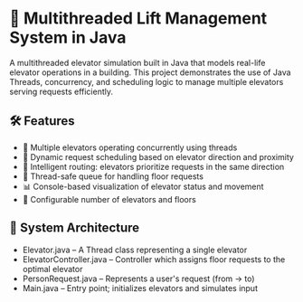 # 🚀 Multithreaded Lift Management System in Java

A multithreaded elevator simulation built in Java that models real-life elevator operations in a building. This project demonstrates the use of Java Threads, concurrency, and scheduling logic to manage multiple elevators serving requests efficiently.

## 🛠️ Features

- 🚪 Multiple elevators operating concurrently using threads
- 🎯 Dynamic request scheduling based on elevator direction and proximity
- 🔄 Intelligent routing: elevators prioritize requests in the same direction
- 🧵 Thread-safe queue for handling floor requests
- 📊 Console-based visualization of elevator status and movement
- 🔧 Configurable number of elevators and floors

## 🧱 System Architecture

- Elevator.java – A Thread class representing a single elevator
- ElevatorController.java – Controller which assigns floor requests to the optimal elevator
- PersonRequest.java – Represents a user's request (from → to)
- Main.java – Entry point; initializes elevators and simulates input
